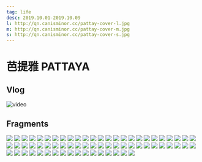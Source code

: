 ```yaml
---
tag: life
desc: 2019.10.01-2019.10.09
l: http://qn.canisminor.cc/pattay-cover-l.jpg
m: http://qn.canisminor.cc/pattay-cover-m.jpg
s: http://qn.canisminor.cc/pattay-cover-s.jpg
---
```


# 芭提雅 PATTAYA

## Vlog

![video](http://qn-video.canisminor.cc/Pattay_1080p)

## Fragments

![](http://qn.canisminor.cc/pattay_1.JPG)
![](http://qn.canisminor.cc/pattay_2.JPG)
![](http://qn.canisminor.cc/pattay_3.JPG)
![](http://qn.canisminor.cc/pattay_4.JPG)
![](http://qn.canisminor.cc/pattay_5.JPG)
![](http://qn.canisminor.cc/pattay_6.JPG)
![](http://qn.canisminor.cc/pattay_7.JPG)
![](http://qn.canisminor.cc/pattay_8.JPG)
![](http://qn.canisminor.cc/pattay_9.JPG)
![](http://qn.canisminor.cc/pattay_10.JPG)
![](http://qn.canisminor.cc/pattay_11.JPG)
![](http://qn.canisminor.cc/pattay_12.JPG)
![](http://qn.canisminor.cc/pattay_13.JPG)
![](http://qn.canisminor.cc/pattay_14.JPG)
![](http://qn.canisminor.cc/pattay_15.JPG)
![](http://qn.canisminor.cc/pattay_16.JPG)
![](http://qn.canisminor.cc/pattay_17.JPG)
![](http://qn.canisminor.cc/pattay_18.JPG)
![](http://qn.canisminor.cc/pattay_19.JPG)
![](http://qn.canisminor.cc/pattay_20.JPG)
![](http://qn.canisminor.cc/pattay_21.JPG)
![](http://qn.canisminor.cc/pattay_22.JPG)
![](http://qn.canisminor.cc/pattay_23.JPG)
![](http://qn.canisminor.cc/pattay_24.JPG)
![](http://qn.canisminor.cc/pattay_25.JPG)
![](http://qn.canisminor.cc/pattay_26.JPG)
![](http://qn.canisminor.cc/pattay_27.JPG)
![](http://qn.canisminor.cc/pattay_28.JPG)
![](http://qn.canisminor.cc/pattay_29.JPG)
![](http://qn.canisminor.cc/pattay_30.JPG)
![](http://qn.canisminor.cc/pattay_31.JPG)
![](http://qn.canisminor.cc/pattay_32.JPG)
![](http://qn.canisminor.cc/pattay_33.JPG)
![](http://qn.canisminor.cc/pattay_34.JPG)
![](http://qn.canisminor.cc/pattay_35.JPG)
![](http://qn.canisminor.cc/pattay_36.JPG)
![](http://qn.canisminor.cc/pattay_37.JPG)
![](http://qn.canisminor.cc/pattay_38.JPG)
![](http://qn.canisminor.cc/pattay_40.JPG)
![](http://qn.canisminor.cc/pattay_41.JPG)
![](http://qn.canisminor.cc/pattay_42.JPG)
![](http://qn.canisminor.cc/pattay_43.JPG)
![](http://qn.canisminor.cc/pattay_44.JPG)
![](http://qn.canisminor.cc/pattay_45.JPG)
![](http://qn.canisminor.cc/pattay_46.JPG)
![](http://qn.canisminor.cc/pattay_47.JPG)
![](http://qn.canisminor.cc/pattay_48.JPG)
![](http://qn.canisminor.cc/pattay_49.JPG)
![](http://qn.canisminor.cc/pattay_50.JPG)
![](http://qn.canisminor.cc/pattay_51.JPG)
![](http://qn.canisminor.cc/pattay_52.JPG)
![](http://qn.canisminor.cc/pattay_53.JPG)
![](http://qn.canisminor.cc/pattay_54.JPG)
![](http://qn.canisminor.cc/pattay_55.JPG)
![](http://qn.canisminor.cc/pattay_56.JPG)
![](http://qn.canisminor.cc/pattay_57.JPG)
![](http://qn.canisminor.cc/pattay_58.JPG)
![](http://qn.canisminor.cc/pattay_59.JPG)
![](http://qn.canisminor.cc/pattay_60.JPG)
![](http://qn.canisminor.cc/pattay_61.JPG)
![](http://qn.canisminor.cc/pattay_62.JPG)
![](http://qn.canisminor.cc/pattay_63.JPG)
![](http://qn.canisminor.cc/pattay_64.JPG)
![](http://qn.canisminor.cc/pattay_65.JPG)
![](http://qn.canisminor.cc/pattay_66.JPG)
![](http://qn.canisminor.cc/pattay_67.JPG)
![](http://qn.canisminor.cc/pattay_68.JPG)
